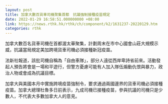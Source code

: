 ```yaml
---
layout: post
title: 加拿大數百貨車司機聚集首都　抗議強制接種疫苗規定
date: 2022-01-29 16:58:51.000000000 +08:00
link: https://news.rthk.hk/rthk/ch/component/k2/1631237-20220129.htm
categories: rthk
---
```


加拿大數百名貨車司機在首都渥太華聚集，計劃周末在市中心國會山莊大規模示威，抗議當局規定美加跨境貨車司機必須接種新冠疫苗。

法新社報道，該批司機自稱為「自由車隊」，部分人遠從西岸卑詩省前來。活動發起人預告將會是一場和平遊行，但警方憂慮可能有人加入隊伍煽動仇恨與暴力，政治人物或會成為抗議目標。

加拿大與美國本月中實施跨境疫苗強制令，要求通過兩國邊界的貨車司機必須接種疫苗。加拿大總理杜魯多日前表示，九成司機已接種疫苗，參與抗議的司機只是少數人，不代表大多數加拿大人的意見。
